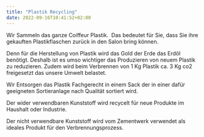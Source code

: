 ```yaml
---
title: "Plastik Recycling"
date: 2022-09-16T10:41:52+02:00
---
```



Wir Sammeln das ganze Coiffeur Plastik. 
Das bedeutet für Sie, dass Sie ihre gekauften Plastikflaschen zurück in den Salon bring können. 

Denn für die Herstellung von Plastik wird das Gold der Erde das Erdöl benötigt. 
Deshalb ist es umso wichtiger das Produzieren von neuem Plastik zu reduzieren. Zudem wird beim Verbrennen von 1 Kg Plastik ca. 3 Kg co2 freigesetzt das unsere Umwelt belastet.

Wir Entsorgen das Plastik Fachgerecht in einem Sack der in einer dafür geeigneten Sortieranlage nach Qualität sortiert wird. 

Der wider verwendbaren Kunststoff wird recycelt für neue Produkte im Haushalt oder Industrie.

Der nicht verwendbare Kunststoff wird vom Zementwerk verwendet als ideales Produkt für den Verbrennungsprozess.